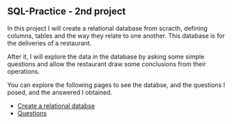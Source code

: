 ## SQL-Practice - 2nd project

In this project I will create a relational database from scracth, defining columns, tables and the way they relate to one another. This database is for the deliveries of a restaurant. 

After it, I will explore the data in the database by asking some simple questions and allow the restaurant draw some conclusions from their operations.

You can explore the following pages to see the databse, and the questions I posed, and the answered I obtained. 

- [Create a relational databse](https://github.com/alexalra/Portfolio-2/blob/main/2.%20Create%20a%20relational%20database.md) 
- [Questions](https://github.com/alexalra/Portfolio-2/blob/main/3.%20Questions.md)



